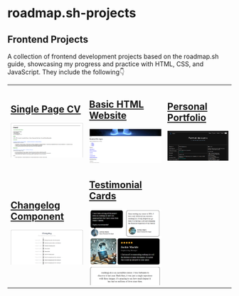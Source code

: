 # roadmap.sh-projects

## Frontend Projects

A collection of frontend development projects based on the roadmap.sh guide, showcasing my progress and practice with HTML, CSS, and JavaScript. They include the following👇

<table>

  <tr>
    <td>
      <h2><a href="https://roadmap.sh/projects/single-page-cv">Single Page CV</a></h2>
      <a href="Frontend Projects/Single Page CV/index.html"><img src="Images/Single-Page-CV_screenshot.png" width="400"></a>
    </td>
    <td>
      <h2><a href="https://roadmap.sh/projects/basic-html-website">Basic HTML Website</a></h2>
      <a href="Frontend Projects/Basic HTML Website/index.html"><img src="Images/Basic-Html-Website_screenshot.png" width="400"></a>
    </td>
    <td>
      <h2><a href="https://roadmap.sh/projects/portfolio-website">Personal Portfolio</a></h2>
      <a href="Frontend Projects/Personal Portfolio/index.html"><img src="Images/Personal-Portfolio_screenshot.png" width="400"></a>
    </td>
  </tr>

  <tr>
    <td>
        <h2><a href="https://roadmap.sh/projects/changelog-component">Changelog Component</a></h2>
        <a href="Frontend Projects/Changelog Component/index.html"><img src="Images/Changelog-Component_screenshot.png" width="400"></a>
    </td>
    <td>
      <h2><a href="https://roadmap.sh/projects/testimonial-cards">Testimonial Cards</a></h2>
      <a href="Frontend Projects/Testimonial Cards/index.html"><img src="Images/Testimonial-Cards_screenshot.png" width="400"></a>
    </td>
  </tr>

</table>


